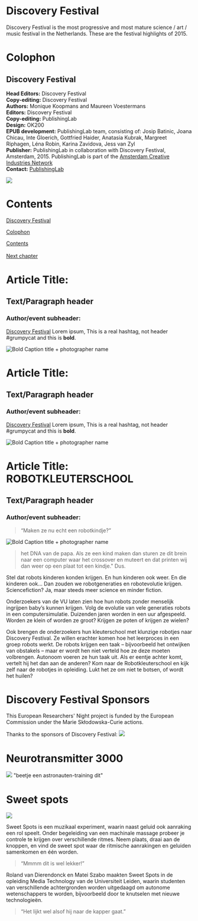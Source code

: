 
# Discovery Festival

Discovery Festival is the most progressive and most mature science / art / music festival in the Netherlands. These are the festival highlights of 2015.


# Colophon

## Discovery Festival


**Head Editors:** <!-- to be added --> Discovery Festival<br/>
**Copy-editing:** <!-- to be added --> Discovery Festival<br/>
**Authors:** Monique Koopmans and Maureen Voestermans<br/>
**Editors:** Discovery Festival<br/>
**Copy-editing:** PublishingLab <br/>
**Design:** OK200<br/>
**EPUB development:** PublishingLab team, consisting of: Josip Batinic, Joana Chicau, Inte Gloerich, Gottfried Haider, Anatasia Kubrak, Margreet Riphagen, Léna Robin, Karina Zavidova, Jess van Zyl<br/>
**Publisher:** PublishingLab in collaboration with Discovery Festival, Amsterdam, 2015. PublishingLab is part of the [Amsterdam Creative Industries Network](http://www.amsterdamcreativeindustries.com)<br/> 
**Contact:** [PublishingLab](http://www.publishinglab.org)<br/>


![](imgs/logos/logo_publishinglab.png)


# Contents

<a href="ch002.xhtml">Discovery Festival</a><br/>

<a href="ch003.xhtml">Colophon</a><br/>

<a href="ch004.xhtml">Contents</a><br/>
<br/>
<a href="ch005.xhtml">Next chapter</a>


# Article Title: 

## Text/Paragraph header

### Author/event subheader: 

<!--body text has no tags-->
[Discovery Festival](http://www.discoveryfestival.nl/)
Lorem ipsum, This is a real hashtag, not header \#grumpycat and this is **bold**. 

![**Bold Caption title** + photographer name](imgs/example.jpg "Caption title, photographer name")

# Article Title: 

## Text/Paragraph header

### Author/event subheader: 

<!--body text has no tags-->
[Discovery Festival](http://www.discoveryfestival.nl/)
Lorem ipsum, This is a real hashtag, not header \#grumpycat and this is **bold**. 

![**Bold Caption title** + photographer name](imgs/example.jpg "Caption title, photographer name")

# Article Title: ROBOTKLEUTERSCHOOL 

## Text/Paragraph header

### Author/event subheader: 

<!-- insert video -->

<blockquote>
“Maken ze nu echt een robotkindje?”
</blockquote>

![**Bold Caption title** + photographer name](imgs/Robotkleurschool-IMG_0589small.jpg "Caption title, photographer name")

<blockquote>het DNA van de papa. Als ze een kind maken dan sturen ze dit brein naar een computer waar het crossover en muteert en dat printen wij dan weer op een plaat tot een kindje." Dus.</blockquote>

Stel dat robots kinderen konden krijgen. En hun kinderen ook weer. En die kinderen ook… Dan zouden we robotgeneraties en robotevolutie krijgen. Sciencefiction? Ja, maar steeds meer science en minder fiction.

Onderzoekers van de VU laten zien hoe hun robots zonder menselijk ingrijpen baby’s kunnen krijgen. Volg de evolutie van vele generaties robots in een computersimulatie. Duizenden jaren worden in een uur afgespeeld. Worden ze klein of worden ze groot? Krijgen ze poten of krijgen ze wielen?

Ook brengen de onderzoekers hun kleuterschool met klunzige robotjes naar Discovery Festival. Ze willen erachter komen hoe het leerproces in een groep robots werkt. De robots krijgen een taak – bijvoorbeeld het ontwijken van obstakels – maar er wordt hen niet verteld hoe ze deze moeten volbrengen. Autonoom voeren ze hun taak uit. Als er eentje achter komt, vertelt hij het dan aan de anderen? Kom naar de Robotkleuterschool en kijk zelf naar de robotjes in opleiding. Lukt het ze om niet te botsen, 
of wordt het huilen?

# Discovery Festival Sponsors

This European Researchers' Night project is funded by the European Commission under the Marie Skłodowska-Curie actions.

Thanks to the sponsors of Discovery Festival:
![](imgs/logos/DF-Sponsors.png)
# Neurotransmitter 3000

![](imgs/IMG_0583small.jpg)
"beetje een astronauten-training dit"

# Sweet spots

![](imgs/Sweet-spots.jpg)

Sweet Spots is een muzikaal experiment, waarin naast geluid ook aanraking een rol speelt. Onder begeleiding van een machinale massage probeer je controle te krijgen over verschillende ritmes. Neem plaats, draai aan de knoppen, en vind de sweet spot waar de ritmische aanrakingen en geluiden samenkomen en één worden.

<blockquote>“Mmmm dit is wel lekker!”</blockquote>

Roland van Dierendonck en Matei Szabo maakten Sweet Spots in de opleiding Media Technology van de Universiteit Leiden, waarin studenten van verschillende achtergronden worden uitgedaagd om autonome wetenschappers te worden, bijvoorbeeld door te knutselen met nieuwe technologieën.

<blockquote>“Het lijkt wel alsof hij naar de kapper gaat.”</blockquote>


